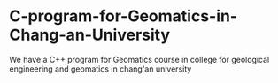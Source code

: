 # C-program-for-Geomatics-in-Chang-an-University
We have a C++ program for Geomatics course in college for geological engineering and geomatics in chang'an university
